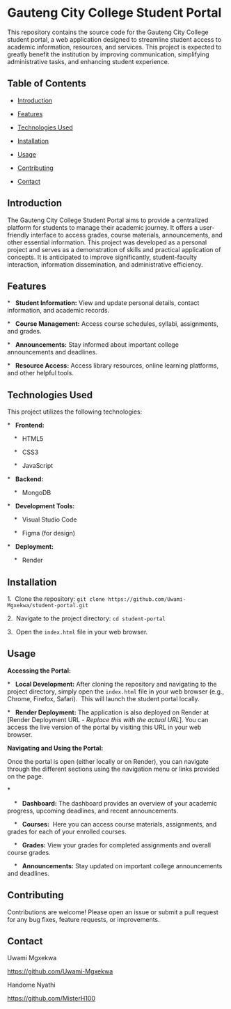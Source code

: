 # Gauteng City College Student Portal



This repository contains the source code for the Gauteng City College student portal, a web application designed to streamline student access to academic information, resources, and services. This project is expected to greatly benefit the institution by improving communication, simplifying administrative tasks, and enhancing student experience.



## Table of Contents



- [Introduction](#introduction)

- [Features](#features)

- [Technologies Used](#technologies-used)

- [Installation](#installation)

- [Usage](#usage)

- [Contributing](#contributing)

- [Contact](#contact)



## Introduction



The Gauteng City College Student Portal aims to provide a centralized platform for students to manage their academic journey. It offers a user-friendly interface to access grades, course materials, announcements, and other essential information. This project was developed as a personal project and serves as a demonstration of skills and practical application of concepts. It is anticipated to improve significantly, student-faculty interaction, information dissemination, and administrative efficiency.



## Features



*   **Student Information:** View and update personal details, contact information, and academic records.

*   **Course Management:** Access course schedules, syllabi, assignments, and grades.

*   **Announcements:** Stay informed about important college announcements and deadlines.

*   **Resource Access:** Access library resources, online learning platforms, and other helpful tools.



## Technologies Used



This project utilizes the following technologies:



*   **Frontend:**

    *   HTML5

    *   CSS3

    *   JavaScript

*   **Backend:**

    *   MongoDB

*   **Development Tools:**

    *   Visual Studio Code

    *   Figma (for design)

*   **Deployment:**

    *   Render



## Installation



1.  Clone the repository: `git clone https://github.com/Uwami-Mgxekwa/student-portal.git`

2.  Navigate to the project directory: `cd student-portal`

3.  Open the `index.html` file in your web browser.



## Usage



**Accessing the Portal:**



*   **Local Development:** After cloning the repository and navigating to the project directory, simply open the `index.html` file in your web browser (e.g., Chrome, Firefox, Safari).  This will launch the student portal locally.

*   **Render Deployment:** The application is also deployed on Render at [Render Deployment URL - *Replace this with the actual URL*]. You can access the live version of the portal by visiting this URL in your web browser.



**Navigating and Using the Portal:**



Once the portal is open (either locally or on Render), you can navigate through the different sections using the navigation menu or links provided on the page.



*   

    *   **Dashboard:** The dashboard provides an overview of your academic progress, upcoming deadlines, and recent announcements.

    *   **Courses:**  Here you can access course materials, assignments, and grades for each of your enrolled courses.

    *   **Grades:** View your grades for completed assignments and overall course grades.

    *   **Announcements:** Stay updated on important college announcements and deadlines.



## Contributing



Contributions are welcome! Please open an issue or submit a pull request for any bug fixes, feature requests, or improvements. 



## Contact



Uwami Mgxekwa

https://github.com/Uwami-Mgxekwa



Handome Nyathi

https://github.com/MisterH100
